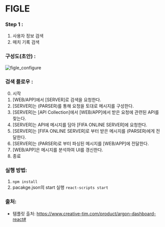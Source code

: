 # FIGLE

### Step 1 : 
1. 사용자 정보 검색
2. 매치 기록 검색 

### 구성도(초안) :

![figle_configure](https://user-images.githubusercontent.com/20256618/71319993-9b9d2080-24e8-11ea-9768-714bddb8f14e.jpg)


### 검색 플로우 :

0. 시작
1. [WEB/APP]에서 [SERVER]로 검색을 요청한다.
2. [SERVER]는 (PARSER)를 통해 요청을 토대로 메시지를 구성한다.
3. [SERVER]는 [API Collection]에서 [WEB/APP]에서 받은 요청에 관련된 API를 찾는다.
4. [SERVER]는 API에 메시지를 담아 [FIFA ONLINE SERVER]에 요청한다.
5. [SERVER]는 [FIFA ONLINE SERVER]로 부터 받은 메시지를 (PARSER)에게 전달한다.
6. [SERVER]는 (PARSER)로 부터 파싱된 메시지를 [WEB/APP]에 전달한다.
7. [WEB/APP]은 메시지를 분석하여 UI를 갱신한다.
8. 종료

### 실행 방법:
1. ```npm install```
2. pacakge.json의 start 실행 
   ```react-scripts start```

### 출처:
- 템플릿 출처: https://www.creative-tim.com/product/argon-dashboard-react#